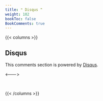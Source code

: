 ```yaml
---
title: ❝ Disqus ❞
weight: 102
bookToc: false
BookComments: true
---
```


{{< columns >}}

## Disqus

This comments section is powered by [Disqus](https://disqus.com/).

<--->

<p>&nbsp;</p>

{{< /columns >}}



